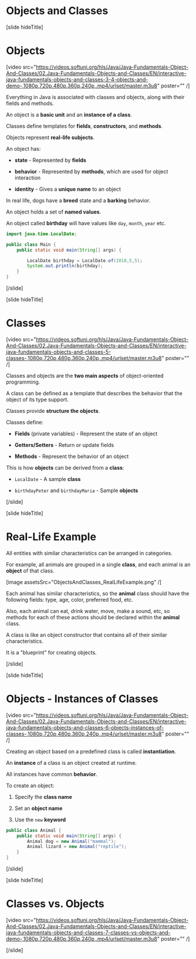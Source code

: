 # Objects and Classes

[slide hideTitle]
# Objects

[video src="https://videos.softuni.org/hls/Java/Java-Fundamentals-Object-And-Classes/02.Java-Fundamentals-Objects-and-Classes/EN/interactive-java-fundamentals-objects-and-classes-3-4-objects-and-demo-,1080p,720p,480p,360p,240p,.mp4/urlset/master.m3u8" poster="" /]

Everything in Java is associated with classes and objects, along with their fields and methods.

An object is a **basic unit** and an **instance of a class**.

Classes define templates for **fields**, **constructors**, and **methods**.

Objects represent **real-life subjects**. 

An object has:

- **state** - Represented by **fields**

- **behavior** - Represented by **methods**, which are used for object interaction 

- **identity** - Gives a **unique name** to an object

In real life, dogs have a **breed** state and a **barking** behavior.

An object holds a set of **named values**.

An object called **birthday** will have values like `day`, `month`, `year` etc.

```java live
import java.time.LocalDate;

public class Main {
    public static void main(String[] args) {

        LocalDate birthday = LocalDate.of(2018,5,5);
        System.out.println(birthday);
    }
}
```

[/slide]

[slide hideTitle]
# Classes

[video src="https://videos.softuni.org/hls/Java/Java-Fundamentals-Object-And-Classes/02.Java-Fundamentals-Objects-and-Classes/EN/interactive-java-fundamentals-objects-and-classes-5-classes-,1080p,720p,480p,360p,240p,.mp4/urlset/master.m3u8" poster="" /]

Classes and objects are the **two main aspects** of object-oriented programming. 

A class can be defined as a template that describes the behavior that the object of its type support.

Classes provide **structure the objects**. 

Classes define: 

- **Fields** (private variables) - Represent the state of an object

- **Getters/Setters** - Return or update fields

- **Methods** - Represent the behavior of an object


This is how **objects** can be derived from a **class**:

- `LocalDate` - A sample **class**

- `birthdayPeter` and `birthdayMaria` - Sample **objects**

[/slide]

[slide hideTitle]
# Real-Life Example

All entities with similar characteristics can be arranged in categories.

For example, all animals are grouped in a single **class**, and each animal is an **object** of that class.

[image assetsSrc="ObjectsAndClasses_RealLifeExample.png" /]

Each animal has similar characteristics, so the **animal** class should have the following fields: type, age, color, preferred food, etc.

Also, each animal can eat, drink water, move, make a sound, etc, so methods for each of these actions should be declared within the **animal** class.

A class is like an object constructor that contains all of their similar characteristics. 

It is a "blueprint" for creating objects.


[/slide]

[slide hideTitle]
# Objects - Instances of Classes

[video src="https://videos.softuni.org/hls/Java/Java-Fundamentals-Object-And-Classes/02.Java-Fundamentals-Objects-and-Classes/EN/interactive-java-fundamentals-objects-and-classes-6-objects-instances-of-classes-,1080p,720p,480p,360p,240p,.mp4/urlset/master.m3u8" poster="" /]

Creating an object based on a predefined class is called **instantiation**.

An **instance** of a class is an object created at runtime.

All instances have common **behavior**. 

To create an object: 

1) Specify the **class name** 

2) Set an **object name**

3) Use the `new` **keyword** 

```java
public class Animal {
    public static void main(String[] args) {
        Animal dog = new Animal("mammal");
        Animal lizard = new Animal("reptile");
    }
}
```

[/slide]

[slide hideTitle]

# Classes vs. Objects

[video src="https://videos.softuni.org/hls/Java/Java-Fundamentals-Object-And-Classes/02.Java-Fundamentals-Objects-and-Classes/EN/interactive-java-fundamentals-objects-and-classes-7-classes-vs-objects-and-demo-,1080p,720p,480p,360p,240p,.mp4/urlset/master.m3u8" poster="" /]

[/slide]
